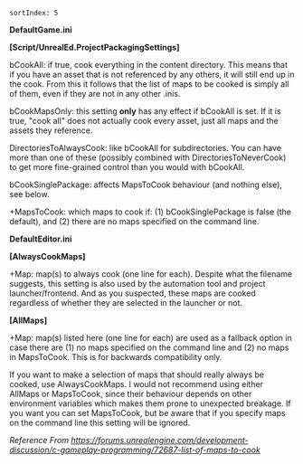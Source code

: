 ```
sortIndex: 5
```

**DefaultGame.ini**

**[Script/UnrealEd.ProjectPackagingSettings]**

bCookAll: if true, cook everything in the content directory. This means that if you have an asset that is not referenced by any others, it will still end up in the cook. From this it follows that the list of maps to be cooked is simply all of them, even if they are not in any other .inis.

bCookMapsOnly: this setting **only** has any effect if bCookAll is set. If it is true, "cook all" does not actually cook every asset, just all maps and the assets they reference.

DirectoriesToAlwaysCook: like bCookAll for subdirectories. You can have more than one of these (possibly combined with DirectoriesToNeverCook) to get more fine-grained control than you would with bCookAll.

bCookSinglePackage: affects MapsToCook behaviour (and nothing else), see below.

+MapsToCook: which maps to cook if: (1) bCookSinglePackage is false (the default), and (2) there are no maps specified on the command line.

**DefaultEditor.ini**

**[AlwaysCookMaps]**

+Map: map(s) to always cook (one line for each). Despite what the filename suggests, this setting is also used by the automation tool and project launcher/frontend. And as you suspected, these maps are cooked regardless of whether they are selected in the launcher or not.

**[AllMaps]**

+Map: map(s) listed here (one line for each) are used as a fallback option in case there are (1) no maps specified on the command line and (2) no maps in MapsToCook. This is for backwards compatibility only.

If you want to make a selection of maps that should really always be cooked, use AlwaysCookMaps. I would not recommend using either AllMaps or MapsToCook, since their behaviour depends on other environment variables which makes them prone to unexpected breakage. If you want you can set MapsToCook, but be aware that if you specify maps on the command line this setting will be ignored.

_Reference From https://forums.unrealengine.com/development-discussion/c-gameplay-programming/72687-list-of-maps-to-cook_
